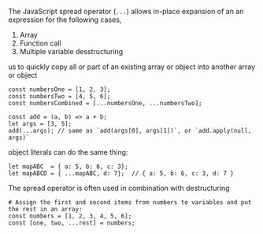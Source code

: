 The JavaScript spread operator (`...`) allows in-place expansion of an an expression for the following cases,
1. Array
2. Function call
3. Multiple variable desstructuring

us to quickly copy all or part of an existing array or object into another array or object
```
const numbersOne = [1, 2, 3];
const numbersTwo = [4, 5, 6];
const numbersCombined = [...numbersOne, ...numbersTwo];

const add = (a, b) => a + b;
let args = [3, 5];
add(...args); // same as `add(args[0], args[1])`, or `add.apply(null, args)`
```

object literals can do the same thing:
```
let mapABC  = { a: 5, b: 6, c: 3};
let mapABCD = { ...mapABC, d: 7};  // { a: 5, b: 6, c: 3, d: 7 }
```

The spread operator is often used in combination with destructuring
```
# Assign the first and second items from numbers to variables and put the rest in an array:
const numbers = [1, 2, 3, 4, 5, 6];
const [one, two, ...rest] = numbers;
```

